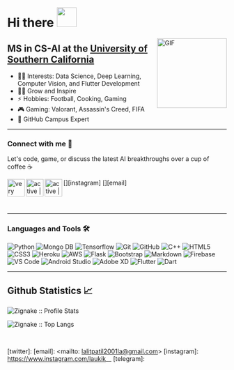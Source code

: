 # Hi there <img width="45px" src="https://camo.githubusercontent.com/52f613ba340da0234fa3754325112a6533af65a3/68747470733a2f2f6d656469612e74656e6f722e636f6d2f696d616765732f33623338386665303364613237316432363734666166383565623763336663642f74656e6f722e676966" /> 

<img align="right" alt="GIF" height="160px" src="https://media.giphy.com/media/du3J3cXyzhj75IOgvA/giphy.gif" />

## MS in CS-AI at the [University of Southern California](https://www.usc.edu/)

- 👨‍💻 Interests: Data Science, Deep Learning, Computer Vision, and Flutter Development
- 💪🏼 Grow and Inspire
- ⚡ Hobbies: Football, Cooking, Gaming
- 🎮 Gaming: Valorant, Assassin's Creed, FIFA
- 🚩 GitHub Campus Expert

---
### Connect with me 📝
Let's code, game, or discuss the latest AI breakthroughs over a cup of coffee ☕

[<img align="left" alt="very active | LinkedIn" height="40px" src="https://img.icons8.com/color/48/000000/linkedin.png"/>][linkedin]
[<img align="left" alt="active | Instagram" height="40px" src="https://img.icons8.com/fluency/48/000000/instagram-new.png" />][instagram]
[<img align="left" alt="active | Email" height="40px" src="https://img.icons8.com/fluency/48/000000/email-open.png" />][email]

<br/>
<br/>

---

### Languages and Tools 🛠 

![Python](http://img.shields.io/badge/-Python-3776AB?style=for-the-badge&logo=python&logoColor=ffffff)
![Mongo DB](https://img.shields.io/badge/MongoDB-4EA94B?style=for-the-badge&logo=mongodb&logoColor=white)
![Tensorflow](http://img.shields.io/badge/-Tensorflow-e76f51?style=for-the-badge&logo=tensorflow&logoColor=ffffff)
![Git](https://img.shields.io/badge/-Git-%23F05032?style=for-the-badge&logo=git&logoColor=%23ffffff)
![GitHub](https://img.shields.io/badge/-GitHub-181717?style=for-the-badge&logo=github)
![C++](https://img.shields.io/badge/C%2B%2B-00599C?style=for-the-badge&logo=c%2B%2B&logoColor=white)
![HTML5](https://img.shields.io/badge/-HTML5-%23E44D27?style=for-the-badge&logo=html5&logoColor=ffffff)
![CSS3](https://img.shields.io/badge/-CSS3-%231572B6?style=for-the-badge&logo=css3)
![Heroku](https://img.shields.io/badge/Heroku-430098?style=for-the-badge&logo=heroku&logoColor=white)
![AWS](https://img.shields.io/badge/Amazon_AWS-232F3E?style=for-the-badge&logo=amazon-aws&logoColor=white)
![Flask](https://img.shields.io/badge/Flask-000000?style=for-the-badge&logo=flask&logoColor=white)
![Bootstrap](https://img.shields.io/badge/-Bootstrap-563D7C?style=for-the-badge&logo=Bootstrap)
![Markdown](https://img.shields.io/badge/-Markdown-000000?style=for-the-badge&logo=markdown)
![Firebase](https://img.shields.io/badge/-Firebase-FFCA28?style=for-the-badge&logo=firebase&logoColor=ffffff)
![VS Code](http://img.shields.io/badge/-VS%20Code-007ACC?style=for-the-badge&logo=visual-studio-code&logoColor=ffffff)
![Android Studio](http://img.shields.io/badge/-Android%20Studio-55a630?style=for-the-badge&logo=android-studio&logoColor=ffffff)
![Adobe XD](http://img.shields.io/badge/-Adobe%20XD-8a2846?style=for-the-badge&logo=adobe-xd&logoColor=ffffff)
![Flutter](http://img.shields.io/badge/-Flutter-1d3557?style=for-the-badge&logo=flutter&logoColor=ffffff)
![Dart](http://img.shields.io/badge/-Dart-118ab2?style=for-the-badge&logo=dart&logoColor=ffffff)

---


<h2> Github Statistics 📈 </h2>

<p><img src="https://github-readme-stats.vercel.app/api?username=laukikk&show_icons=true&theme=dracula" alt="Zignake :: Profile Stats" /></p>

<p><img src="https://github-readme-stats.vercel.app/api/top-langs/?username=laukikk&langs_count=10&theme=dracula&layout=compact" alt="Zignake :: Top Langs" /></p>

<br/>

[linkedin]: https://www.linkedin.com/in/lalit-patil-7908a7226
[twitter]:
[email]: <mailto: lalitpatil2001la@gmail.com>
[instagram]: https://www.instagram.com/laukik__
[telegram]:
